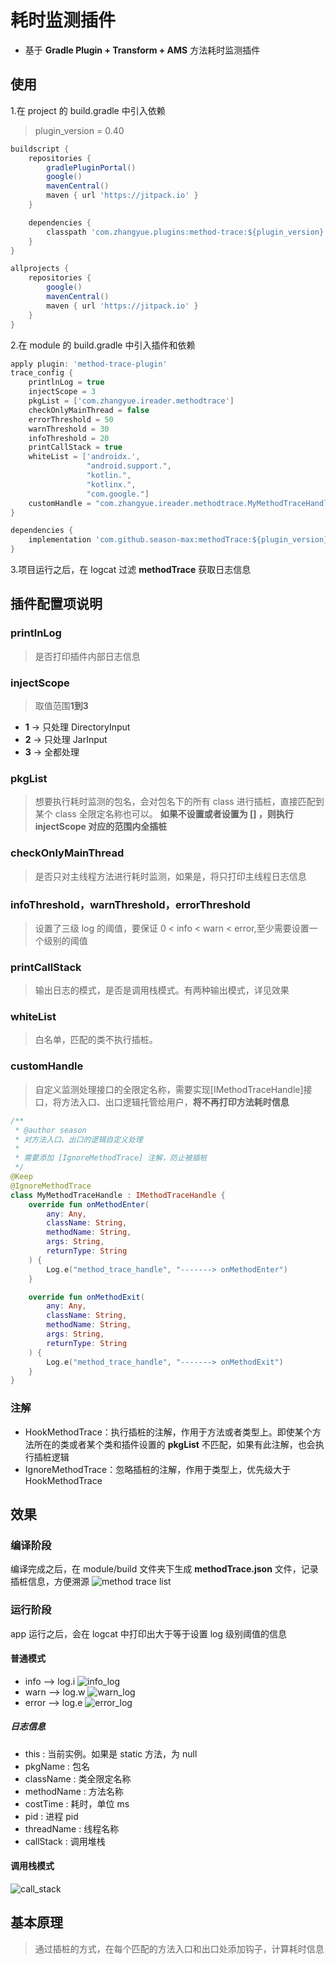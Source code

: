 # 耗时监测插件

- 基于 **Gradle Plugin + Transform + AMS** 方法耗时监测插件

## 使用

1.在 project 的 build.gradle 中引入依赖
> plugin_version = 0.40

```groovy
buildscript {
    repositories {
        gradlePluginPortal()
        google()
        mavenCentral()
        maven { url 'https://jitpack.io' }
    }

    dependencies {
        classpath 'com.zhangyue.plugins:method-trace:${plugin_version}'
    }
}

allprojects {
    repositories {
        google()
        mavenCentral()
        maven { url 'https://jitpack.io' }
    }
}
```

2.在 module 的 build.gradle 中引入插件和依赖

```groovy
apply plugin: 'method-trace-plugin'
trace_config {
    printlnLog = true
    injectScope = 3
    pkgList = ['com.zhangyue.ireader.methodtrace']
    checkOnlyMainThread = false
    errorThreshold = 50
    warnThreshold = 30
    infoThreshold = 20
    printCallStack = true
    whiteList = ['androidx.',
                 "android.support.",
                 "kotlin.",
                 "kotlinx.",
                 "com.google."]
    customHandle = "com.zhangyue.ireader.methodtrace.MyMethodTraceHandle"
}

dependencies {
    implementation 'com.github.season-max:methodTrace:${plugin_version}'
}
```

3.项目运行之后，在 logcat 过滤 **methodTrace** 获取日志信息

## 插件配置项说明

### printlnLog

> 是否打印插件内部日志信息

### injectScope

> 取值范围**1到3**

- **1** -> 只处理 DirectoryInput
- **2** -> 只处理 JarInput
- **3** -> 全都处理

### pkgList

> 想要执行耗时监测的包名，会对包名下的所有 class 进行插桩，直接匹配到某个 class 全限定名称也可以。
> **如果不设置或者设置为 [] ，则执行 injectScope 对应的范围内全插桩**

### checkOnlyMainThread

> 是否只对主线程方法进行耗时监测，如果是，将只打印主线程日志信息

### infoThreshold，warnThreshold，errorThreshold

> 设置了三级 log 的阈值，要保证 0 < info < warn < error,至少需要设置一个级别的阈值

### printCallStack

> 输出日志的模式，是否是调用栈模式。有两种输出模式，详见效果

### whiteList

> 白名单，匹配的类不执行插桩。

### customHandle

> 自定义监测处理接口的全限定名称，需要实现[IMethodTraceHandle]接口，将方法入口、出口逻辑托管给用户，**将不再打印方法耗时信息**

```kotlin
/**
 * @author season
 * 对方法入口、出口的逻辑自定义处理
 *
 * 需要添加 [IgnoreMethodTrace] 注解，防止被插桩
 */
@Keep
@IgnoreMethodTrace
class MyMethodTraceHandle : IMethodTraceHandle {
    override fun onMethodEnter(
        any: Any,
        className: String,
        methodName: String,
        args: String,
        returnType: String
    ) {
        Log.e("method_trace_handle", "-------> onMethodEnter")
    }

    override fun onMethodExit(
        any: Any,
        className: String,
        methodName: String,
        args: String,
        returnType: String
    ) {
        Log.e("method_trace_handle", "-------> onMethodExit")
    }
}
```

### 注解

- HookMethodTrace：执行插桩的注解，作用于方法或者类型上。即使某个方法所在的类或者某个类和插件设置的 **pkgList** 不匹配，如果有此注解，也会执行插桩逻辑
- IgnoreMethodTrace：忽略插桩的注解，作用于类型上，优先级大于 HookMethodTrace

## 效果

### 编译阶段

编译完成之后，在 module/build 文件夹下生成 **methodTrace.json** 文件，记录插桩信息，方便溯源
![method trace list](/png/trace_method_list.png)

### 运行阶段

app 运行之后，会在 logcat 中打印出大于等于设置 log 级别阈值的信息

#### 普通模式

- info --> log.i
  ![info_log](/png/log/info_log.png)
- warn --> log.w
  ![warn_log](/png/log/warn_log.png)
- error --> log.e
  ![error_log](/png/log/error_log.png)

##### 日志信息

- this : 当前实例。如果是 static 方法，为 null
- pkgName : 包名
- className : 类全限定名称
- methodName : 方法名称
- costTime : 耗时，单位 ms
- pid : 进程 pid
- threadName : 线程名称
- callStack : 调用堆栈

#### 调用栈模式

![call_stack](/png/log_callstack.png)

## 基本原理

> 通过插桩的方式，在每个匹配的方法入口和出口处添加钩子，计算耗时信息
